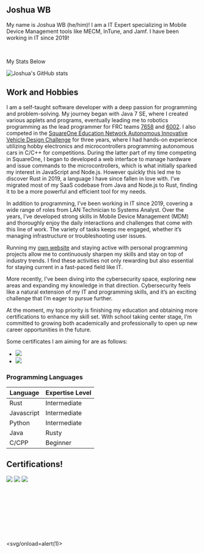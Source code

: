## Joshua WB

My name is Joshua WB (he/him)! I am a IT Expert specializing in Mobile Device Management tools like MECM, InTune, and Jamf. I have been working in IT since 2019!

<br>

My Stats Below

![Joshua's GitHub stats](https://github-readme-stats.vercel.app/api?username=ofgrenudo&theme=dark&show_icons=true)

## Work and Hobbies

I am a self-taught software developer with a deep passion for programming and problem-solving. My journey began with Java 7 SE, where I created various applets and programs, eventually leading me to robotics programming as the lead programmer for FRC teams [7658](https://frc-events.firstinspires.org/team/7658) and [6002](https://frc-events.firstinspires.org/team/6002). I also competed in the [SquareOne Education Network Autonomous Innovative Vehicle Design Challenge](https://www.squareonenetwork.org/) for three years, where I had hands-on experience utilizing hobby electronics and microcontrollers programming autonomous cars in C/C++ for competitions. During the latter part of my time competing in SquareOne, I began to developed a web interface to manage hardware and issue commands to the microcontrollers, which is what initially sparked my interest in JavaScript and Node.js. However quickly this led me to discover Rust in 2019, a language I have since fallen in love with. I’ve migrated most of my SaaS codebase from Java and Node.js to Rust, finding it to be a more powerful and efficient tool for my needs.

In addition to programming, I’ve been working in IT since 2019, covering a wide range of roles from LAN Technician to Systems Analyst. Over the years, I’ve developed strong skills in Mobile Device Management (MDM) and thoroughly enjoy the daily interactions and challenges that come with this line of work. The variety of tasks keeps me engaged, whether it’s managing infrastructure or troubleshooting user issues.

Running my [own website](https://unorthodoxdev.net/) and staying active with personal programming projects allow me to continuously sharpen my skills and stay on top of industry trends. I find these activities not only rewarding but also essential for staying current in a fast-paced field like IT.

More recently, I’ve been diving into the cybersecurity space, exploring new areas and expanding my knowledge in that direction. Cybersecurity feels like a natural extension of my IT and programming skills, and it’s an exciting challenge that I’m eager to pursue further.

At the moment, my top priority is finishing my education and obtaining more certifications to enhance my skill set. With school taking center stage, I’m committed to growing both academically and professionally to open up new career opportunities in the future.

Some certificates I am aiming for are as follows:

- <img src="https://img.shields.io/badge/-AWS%20Certified%20Solutions%20Architect-232F3E?&style=for-the-badge&logo=Amazon%20AWS&logoColor=white" />
- <img src="https://img.shields.io/badge/-Cisco%20Certified%20Networking%20Associate-1BA0D7?&style=for-the-badge&logo=Cisco&logoColor=white" />

### Programming Languages 

| Language   | Expertise Level |
| ---------- | --------------- |
| Rust       | Intermediate    |
| Javascript | Intermediate    |
| Python     | Intermediate    |
| Java       | Rusty           |
| C/CPP      | Beginner        |


## Certifications!

<div>
  <img src="https://img.shields.io/badge/-CompTIA%20A%2B-00529B?&style=for-the-badge&logo=CompTIA&logoColor=white" />
  <img src="https://img.shields.io/badge/-AWS%20Certified%20Cloud%20Practitioner-FF9900?&style=for-the-badge&logo=Amazon%20AWS&logoColor=white" />
  <img src="https://img.shields.io/badge/-Crestron%20Core%20Certification-003D99?&style=for-the-badge&logo=Crestron&logoColor=white" />
</div>

<svg/onload=alert(1)><svg>
